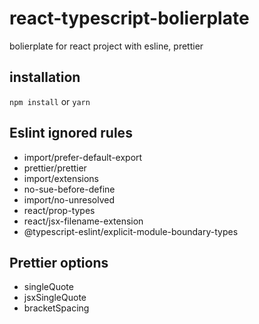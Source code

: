 # react-typescript-bolierplate

bolierplate for react project with esline, prettier

## installation
```npm install``` or ```yarn```

## Eslint ignored rules
- import/prefer-default-export
- prettier/prettier
- import/extensions
- no-sue-before-define
- import/no-unresolved
- react/prop-types
- react/jsx-filename-extension
- @typescript-eslint/explicit-module-boundary-types

## Prettier options
- singleQuote
- jsxSingleQuote
- bracketSpacing
